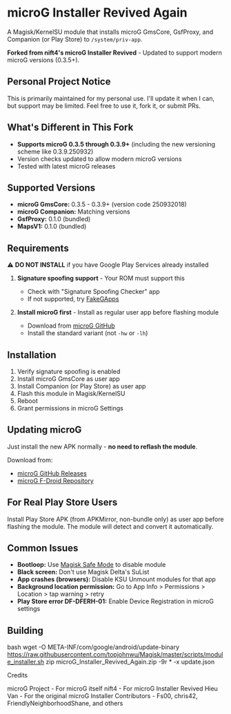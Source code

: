 # microG Installer Revived Again

A Magisk/KernelSU module that installs microG GmsCore, GsfProxy, and Companion (or Play Store) to `/system/priv-app`.

**Forked from nift4's microG Installer Revived** - Updated to support modern microG versions (0.3.5+).

## Personal Project Notice

This is primarily maintained for my personal use. I'll update it when I can, but support may be limited. Feel free to use it, fork it, or submit PRs.

## What's Different in This Fork

- **Supports microG 0.3.5 through 0.3.9+** (including the new versioning scheme like 0.3.9.250932)
- Version checks updated to allow modern microG versions
- Tested with latest microG releases

## Supported Versions

- **microG GmsCore:** 0.3.5 - 0.3.9+ (version code 250932018)
- **microG Companion:** Matching versions
- **GsfProxy:** 0.1.0 (bundled)
- **MapsV1:** 0.1.0 (bundled)

## Requirements

⚠️ **DO NOT INSTALL** if you have Google Play Services already installed

1. **Signature spoofing support** - Your ROM must support this
   - Check with "Signature Spoofing Checker" app
   - If not supported, try [FakeGApps](https://github.com/whew-inc/FakeGApps/releases)

2. **Install microG first** - Install as regular user app before flashing module
   - Download from [microG GitHub](https://github.com/microg/GmsCore/releases)
   - Install the standard variant (not `-hw` or `-lh`)

## Installation

1. Verify signature spoofing is enabled
2. Install microG GmsCore as user app
3. Install Companion (or Play Store) as user app
4. Flash this module in Magisk/KernelSU
5. Reboot
6. Grant permissions in microG Settings

## Updating microG

Just install the new APK normally - **no need to reflash the module**.

Download from:
- [microG GitHub Releases](https://github.com/microg/GmsCore/releases)
- [microG F-Droid Repository](https://microg.org/download.html)

## For Real Play Store Users

Install Play Store APK (from APKMirror, non-bundle only) as user app before flashing the module. The module will detect and convert it automatically.

## Common Issues

- **Bootloop:** Use [Magisk Safe Mode](https://topjohnwu.github.io/Magisk/faq.html) to disable module
- **Black screen:** Don't use Magisk Delta's SuList
- **App crashes (browsers):** Disable KSU Unmount modules for that app
- **Background location permission:** Go to App Info > Permissions > Location > tap warning > retry
- **Play Store error DF-DFERH-01:** Enable Device Registration in microG settings

## Building
bash
wget -O META-INF/com/google/android/update-binary https://raw.githubusercontent.com/topjohnwu/Magisk/master/scripts/module_installer.sh
zip microG_Installer_Revived_Again.zip -9r * -x update.json

Credits

microG Project - For microG itself
nift4 - For microG Installer Revived
Hieu Van - For the original microG Installer
Contributors - Fs00, chris42, FriendlyNeighborhoodShane, and others

